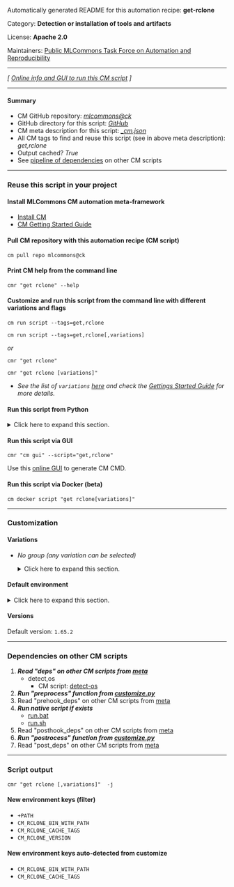 Automatically generated README for this automation recipe: **get-rclone**

Category: **Detection or installation of tools and artifacts**

License: **Apache 2.0**

Maintainers: [Public MLCommons Task Force on Automation and Reproducibility](https://github.com/mlcommons/ck/blob/master/docs/taskforce.md)

---
*[ [Online info and GUI to run this CM script](https://access.cknowledge.org/playground/?action=scripts&name=get-rclone,22ffb43c49c9419e) ]*

---
#### Summary

* CM GitHub repository: *[mlcommons@ck](https://github.com/mlcommons/ck/tree/dev/cm-mlops)*
* GitHub directory for this script: *[GitHub](https://github.com/mlcommons/ck/tree/dev/cm-mlops/script/get-rclone)*
* CM meta description for this script: *[_cm.json](_cm.json)*
* All CM tags to find and reuse this script (see in above meta description): *get,rclone*
* Output cached? *True*
* See [pipeline of dependencies](#dependencies-on-other-cm-scripts) on other CM scripts


---
### Reuse this script in your project

#### Install MLCommons CM automation meta-framework

* [Install CM](https://access.cknowledge.org/playground/?action=install)
* [CM Getting Started Guide](https://github.com/mlcommons/ck/blob/master/docs/getting-started.md)

#### Pull CM repository with this automation recipe (CM script)

```cm pull repo mlcommons@ck```

#### Print CM help from the command line

````cmr "get rclone" --help````

#### Customize and run this script from the command line with different variations and flags

`cm run script --tags=get,rclone`

`cm run script --tags=get,rclone[,variations] `

*or*

`cmr "get rclone"`

`cmr "get rclone [variations]" `


* *See the list of `variations` [here](#variations) and check the [Gettings Started Guide](https://github.com/mlcommons/ck/blob/dev/docs/getting-started.md) for more details.*

#### Run this script from Python

<details>
<summary>Click here to expand this section.</summary>

```python

import cmind

r = cmind.access({'action':'run'
                  'automation':'script',
                  'tags':'get,rclone'
                  'out':'con',
                  ...
                  (other input keys for this script)
                  ...
                 })

if r['return']>0:
    print (r['error'])

```

</details>


#### Run this script via GUI

```cmr "cm gui" --script="get,rclone"```

Use this [online GUI](https://cKnowledge.org/cm-gui/?tags=get,rclone) to generate CM CMD.

#### Run this script via Docker (beta)

`cm docker script "get rclone[variations]" `

___
### Customization


#### Variations

  * *No group (any variation can be selected)*
    <details>
    <summary>Click here to expand this section.</summary>

    * `_gdrive`
      - Environment variables:
        - *CM_RCLONE_GDRIVE*: `yes`
      - Workflow:
    * `_system`
      - Environment variables:
        - *CM_RCLONE_SYSTEM*: `yes`
      - Workflow:

    </details>

#### Default environment

<details>
<summary>Click here to expand this section.</summary>

These keys can be updated via `--env.KEY=VALUE` or `env` dictionary in `@input.json` or using script flags.


</details>

#### Versions
Default version: `1.65.2`

___
### Dependencies on other CM scripts


  1. ***Read "deps" on other CM scripts from [meta](https://github.com/mlcommons/ck/tree/dev/cm-mlops/script/get-rclone/_cm.json)***
     * detect,os
       - CM script: [detect-os](https://github.com/mlcommons/ck/tree/master/cm-mlops/script/detect-os)
  1. ***Run "preprocess" function from [customize.py](https://github.com/mlcommons/ck/tree/dev/cm-mlops/script/get-rclone/customize.py)***
  1. Read "prehook_deps" on other CM scripts from [meta](https://github.com/mlcommons/ck/tree/dev/cm-mlops/script/get-rclone/_cm.json)
  1. ***Run native script if exists***
     * [run.bat](https://github.com/mlcommons/ck/tree/dev/cm-mlops/script/get-rclone/run.bat)
     * [run.sh](https://github.com/mlcommons/ck/tree/dev/cm-mlops/script/get-rclone/run.sh)
  1. Read "posthook_deps" on other CM scripts from [meta](https://github.com/mlcommons/ck/tree/dev/cm-mlops/script/get-rclone/_cm.json)
  1. ***Run "postrocess" function from [customize.py](https://github.com/mlcommons/ck/tree/dev/cm-mlops/script/get-rclone/customize.py)***
  1. Read "post_deps" on other CM scripts from [meta](https://github.com/mlcommons/ck/tree/dev/cm-mlops/script/get-rclone/_cm.json)

___
### Script output
`cmr "get rclone [,variations]"  -j`
#### New environment keys (filter)

* `+PATH`
* `CM_RCLONE_BIN_WITH_PATH`
* `CM_RCLONE_CACHE_TAGS`
* `CM_RCLONE_VERSION`
#### New environment keys auto-detected from customize

* `CM_RCLONE_BIN_WITH_PATH`
* `CM_RCLONE_CACHE_TAGS`
